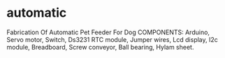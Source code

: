 # automatic
Fabrication Of Automatic Pet Feeder For Dog 
COMPONENTS:
Arduino,
Servo motor,
Switch,
Ds3231 RTC module,
Jumper wires,
Lcd display,
I2c module,
Breadboard,
Screw conveyor,
Ball bearing,
Hylam sheet.

